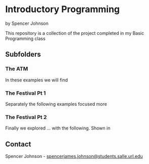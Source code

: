 # Introductory Programming

by Spencer Johnson 

This repository is a collection of the project completed in my Basic Programming class

## Subfolders 

### The ATM

In these examples we will find 


### The Festival Pt 1

Separately the following examples focused more

### The Festival Pt 2

Finally we explored ... with the following. Shown in



## Contact

Spencer Johnson - spencerjames.johnson@students.salle.url.edu

